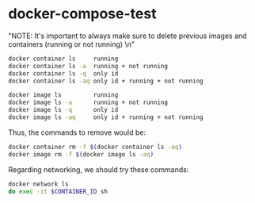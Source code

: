 # docker-compose-test

"NOTE: It's important to always make sure to delete previous images and containers (running or not running) \n"

```bash
docker container ls     running
docker container ls -a  running + not running
docker container ls -q  only id
docker container ls -aq only id + running + not running
```

```bash
docker image ls         running
docker image ls -a      running + not running
docker image ls -q      only id
docker image ls -aq     only id + running + not running
```

Thus, the commands to remove would be:
```bash
docker container rm -f $(docker container ls -aq)
docker image rm -f $(docker image ls -aq)
```

Regarding networking, we should try these commands:

```bash
docker network ls
do exec -it $CONTAINER_ID sh
```